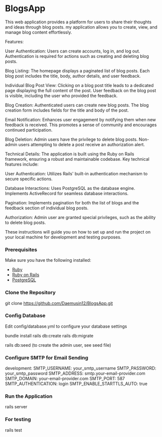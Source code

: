 # BlogsApp

This web application provides a platform for users to share their thoughts and ideas through blog posts. my application allows you to create, view, and manage blog content effortlessly.

Features:

User Authentication:
Users can create accounts, log in, and log out.
Authentication is required for actions such as creating and deleting blog posts.

Blog Listing:
The homepage displays a paginated list of blog posts.
Each blog post includes the title, body, author details, and user feedback.

Individual Blog Post View:
Clicking on a blog post title leads to a dedicated page displaying the full content of the post.
User feedback on the blog post is visible, including the user who provided the feedback.

Blog Creation:
Authenticated users can create new blog posts.
The blog creation form includes fields for the title and body of the post.

Email Notification:
Enhances user engagement by notifying them when new feedback is received. This promotes a sense of community and encourages continued participation.

Blog Deletion:
Admin users have the privilege to delete blog posts.
Non-admin users attempting to delete a post receive an authorization alert.

Technical Details:
The application is built using the Ruby on Rails framework, ensuring a robust and maintainable codebase. Key technical features include:

User Authentication:
Utilizes Rails' built-in authentication mechanism to secure specific actions.

Database Interactions:
Uses PostgreSQL as the database engine.
Implements ActiveRecord for seamless database interactions.

Pagination:
Implements pagination for both the list of blogs and the feedback section of individual blog posts.

Authorization:
Admin user are granted special privileges, such as the ability to delete blog posts.


These instructions will guide you on how to set up and run the project on your local machine for development and testing purposes.

### Prerequisites

Make sure you have the following installed:

- [Ruby](https://www.ruby-lang.org/en/documentation/installation/)
- [Ruby on Rails](https://guides.rubyonrails.org/getting_started.html#installing-rails)
- [PostgreSQL](https://www.postgresql.org/download/)

### Clone the Repository

git clone https://github.com/Daemusin12/BlogsApp.git

### Config Database

Edit config/database.yml to configure your database settings

bundle install
rails db:create
rails db:migrate 

rails db:seed (to create the admin user, see seed file)

### Configure SMTP for Email Sending

development:
  SMTP_USERNAME: your_smtp_username
  SMTP_PASSWORD: your_smtp_password
  SMTP_ADDRESS: smtp.your-email-provider.com
  SMTP_DOMAIN: your-email-provider.com
  SMTP_PORT: 587
  SMTP_AUTHENTICATION: login
  SMTP_ENABLE_STARTTLS_AUTO: true

### Run the Application

rails server

### For testing

rails test